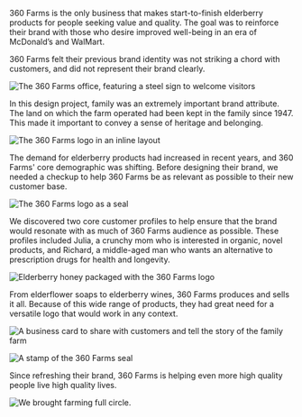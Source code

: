 <meta name="categories" content="brand strategy, identity design" />
<meta name="media" content="/_assets/media/360/360-office.jpg" />

360 Farms is the only business that makes start-to-finish elderberry products for people seeking value and quality. The goal was to reinforce their brand with those who desire improved well-being in an era of McDonald’s and WalMart.

360 Farms felt their previous brand identity was not striking a chord with customers, and did not represent their brand clearly.

![The 360 Farms office, featuring a steel sign to welcome visitors](/_assets/media/360/360-office.jpg)

In this design project, family was an extremely important brand attribute. The land on which the farm operated had been kept in the family since 1947. This made it important to convey a sense of heritage and belonging.

![The 360 Farms logo in an inline layout](/_assets/media/360/360-inline.svg)

The demand for elderberry products had increased in recent years, and 360 Farms' core demographic was shifting. Before designing their brand, we needed a checkup to help 360 Farms be as relevant as possible to their new customer base.

![The 360 Farms logo as a seal](/_assets/media/360/360-seal.svg)

We discovered two core customer profiles to help ensure that the brand would resonate with as much of 360 Farms audience as possible. These profiles included Julia, a crunchy mom who is interested in organic, novel products, and Richard, a middle-aged man who wants an alternative to prescription drugs for health and longevity.

![Elderberry honey packaged with the 360 Farms logo](/_assets/media/360/360-honey.jpg)

From elderflower soaps to elderberry wines, 360 Farms produces and sells it all. Because of this wide range of products, they had great need for a versatile logo that would work in any context.

![A business card to share with customers and tell the story of the family farm](/_assets/media/360/360-business-card.jpg)

![A stamp of the 360 Farms seal](/_assets/media/360/360-stamp.jpg)

Since refreshing their brand, 360 Farms is helping even more high quality people live high quality lives.

![We brought farming full circle.](/_assets/media/360/360-berries.jpg)